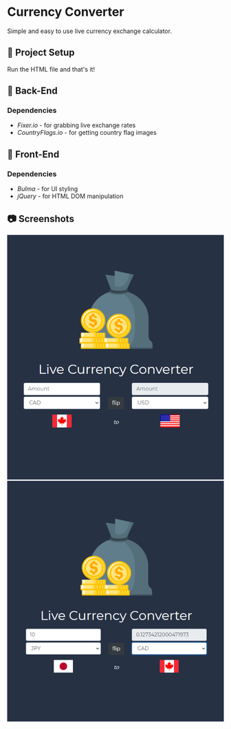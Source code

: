 # Currency Converter

Simple and easy to use live currency exchange calculator.

## 📐 Project Setup

Run the HTML file and that's it!

## 🔐 Back-End

  ### Dependencies
  
  * *Fixer.io* - for grabbing live exchange rates
  * *CountryFlags.io* - for getting country flag images

## 🎨 Front-End

  ### Dependencies
  
  * *Bulma* - for UI styling
  * *jQuery* - for HTML DOM manipulation
  
## 📷 Screenshots

<img src="/build/screenshots/Image0.PNG" width="650x50">
<img src="/build/screenshots/Image1.PNG" width="650x50">
